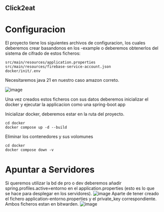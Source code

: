 ## Click2eat

# Configuracion

El proyecto tiene los siguientes archivos de configuracion, los cuales deberemos crear basandonos en los -example o
deberemos obtenerlos del sistema de cifrado de estos ficheros:
````text
src/main/resources/application.properties
src/main/resources/firebase-service-account.json
docker/init/.env
````

Necesitaremos java 21 en nuestro caso amazon correto.

![image](https://github.com/user-attachments/assets/4e1851f5-056c-45c5-97fb-2f5f05488c44)


Una vez creados estos ficheros con sus datos deberemos inicializar el docker y ejecutar la applicacion como una 
spring-boot app


Inicializar docker, deberemos estar en la ruta del proyecto.
```shell
cd docker
docker compose up -d --build
```

Eliminar los contenedores y sus volomunes

`````shell
cd docker
docker compose down -v
`````

# Apuntar a Servidores
Si queremos utilizar la bd de pro o dev deberemos añadir spring.profiles.active=entorno en el 
application.properties (esto es lo que se hace para desplegar en los servidores).
![image](https://github.com/user-attachments/assets/6e75d4f6-23f3-4a58-a65a-1ea9f480bdb8)
Aparte de tener creado el fichero application-entorno.properties y el private_key correspondiente. 
Ambos ficheros estan en bitwarden.
![image](https://github.com/user-attachments/assets/2e8d2806-d5c0-4afe-a03d-ff1ff39559e2)
